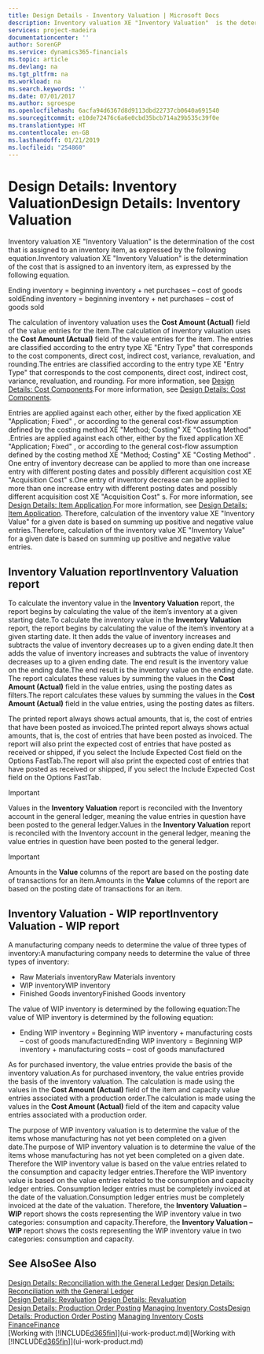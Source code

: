 ```yaml
---
title: Design Details - Inventory Valuation | Microsoft Docs
description: Inventory valuation XE "Inventory Valuation"  is the determination of the cost that is assigned to an inventory item, as expressed by the following equation.
services: project-madeira
documentationcenter: ''
author: SorenGP
ms.service: dynamics365-financials
ms.topic: article
ms.devlang: na
ms.tgt_pltfrm: na
ms.workload: na
ms.search.keywords: ''
ms.date: 07/01/2017
ms.author: sgroespe
ms.openlocfilehash: 6acfa94d6367d8d9113dbd22737cb0640a691540
ms.sourcegitcommit: e10de72476c6a6e0cbd35bcb714a29b535c39f0e
ms.translationtype: HT
ms.contentlocale: en-GB
ms.lasthandoff: 01/21/2019
ms.locfileid: "254860"
---
```

# <a name="design-details-inventory-valuation"></a><span data-ttu-id="707ae-103">Design Details: Inventory Valuation</span><span class="sxs-lookup"><span data-stu-id="707ae-103">Design Details: Inventory Valuation</span></span>
<span data-ttu-id="707ae-104">Inventory valuation XE "Inventory Valuation"  is the determination of the cost that is assigned to an inventory item, as expressed by the following equation.</span><span class="sxs-lookup"><span data-stu-id="707ae-104">Inventory valuation XE "Inventory Valuation"  is the determination of the cost that is assigned to an inventory item, as expressed by the following equation.</span></span>  

<span data-ttu-id="707ae-105">Ending inventory = beginning inventory + net purchases – cost of goods sold</span><span class="sxs-lookup"><span data-stu-id="707ae-105">Ending inventory = beginning inventory + net purchases – cost of goods sold</span></span>  

<span data-ttu-id="707ae-106">The calculation of inventory valuation uses the **Cost Amount (Actual)** field of the value entries for the item.</span><span class="sxs-lookup"><span data-stu-id="707ae-106">The calculation of inventory valuation uses the **Cost Amount (Actual)** field of the value entries for the item.</span></span> <span data-ttu-id="707ae-107">The entries are classified according to the entry type XE "Entry Type"  that corresponds to the cost components, direct cost, indirect cost, variance, revaluation, and rounding.</span><span class="sxs-lookup"><span data-stu-id="707ae-107">The entries are classified according to the entry type XE "Entry Type"  that corresponds to the cost components, direct cost, indirect cost, variance, revaluation, and rounding.</span></span> <span data-ttu-id="707ae-108">For more information, see [Design Details: Cost Components](design-details-cost-components.md).</span><span class="sxs-lookup"><span data-stu-id="707ae-108">For more information, see [Design Details: Cost Components](design-details-cost-components.md).</span></span>  

<span data-ttu-id="707ae-109">Entries are applied against each other, either by the fixed application XE "Application; Fixed" , or according to the general cost-flow assumption defined by the costing method XE "Method; Costing"  XE "Costing Method" .</span><span class="sxs-lookup"><span data-stu-id="707ae-109">Entries are applied against each other, either by the fixed application XE "Application; Fixed" , or according to the general cost-flow assumption defined by the costing method XE "Method; Costing"  XE "Costing Method" .</span></span> <span data-ttu-id="707ae-110">One entry of inventory decrease can be applied to more than one increase entry with different posting dates and possibly different acquisition cost XE "Acquisition Cost" s.</span><span class="sxs-lookup"><span data-stu-id="707ae-110">One entry of inventory decrease can be applied to more than one increase entry with different posting dates and possibly different acquisition cost XE "Acquisition Cost" s.</span></span> <span data-ttu-id="707ae-111">For more information, see [Design Details: Item Application](design-details-item-application.md).</span><span class="sxs-lookup"><span data-stu-id="707ae-111">For more information, see [Design Details: Item Application](design-details-item-application.md).</span></span> <span data-ttu-id="707ae-112">Therefore, calculation of the inventory value XE "Inventory Value"  for a given date is based on summing up positive and negative value entries.</span><span class="sxs-lookup"><span data-stu-id="707ae-112">Therefore, calculation of the inventory value XE "Inventory Value"  for a given date is based on summing up positive and negative value entries.</span></span>  

## <a name="inventory-valuation-report"></a><span data-ttu-id="707ae-113">Inventory Valuation report</span><span class="sxs-lookup"><span data-stu-id="707ae-113">Inventory Valuation report</span></span>  
<span data-ttu-id="707ae-114">To calculate the inventory value in the **Inventory Valuation** report, the report begins by calculating the value of the item’s inventory at a given starting date.</span><span class="sxs-lookup"><span data-stu-id="707ae-114">To calculate the inventory value in the **Inventory Valuation** report, the report begins by calculating the value of the item’s inventory at a given starting date.</span></span> <span data-ttu-id="707ae-115">It then adds the value of inventory increases and subtracts the value of inventory decreases up to a given ending date.</span><span class="sxs-lookup"><span data-stu-id="707ae-115">It then adds the value of inventory increases and subtracts the value of inventory decreases up to a given ending date.</span></span> <span data-ttu-id="707ae-116">The end result is the inventory value on the ending date.</span><span class="sxs-lookup"><span data-stu-id="707ae-116">The end result is the inventory value on the ending date.</span></span> <span data-ttu-id="707ae-117">The report calculates these values by summing the values in the **Cost Amount (Actual)** field in the value entries, using the posting dates as filters.</span><span class="sxs-lookup"><span data-stu-id="707ae-117">The report calculates these values by summing the values in the **Cost Amount (Actual)** field in the value entries, using the posting dates as filters.</span></span>  

<span data-ttu-id="707ae-118">The printed report always shows actual amounts, that is, the cost of entries that have been posted as invoiced.</span><span class="sxs-lookup"><span data-stu-id="707ae-118">The printed report always shows actual amounts, that is, the cost of entries that have been posted as invoiced.</span></span> <span data-ttu-id="707ae-119">The report will also print the expected cost of entries that have posted as received or shipped, if you select the Include Expected Cost field on the Options FastTab.</span><span class="sxs-lookup"><span data-stu-id="707ae-119">The report will also print the expected cost of entries that have posted as received or shipped, if you select the Include Expected Cost field on the Options FastTab.</span></span>  

> [!IMPORTANT]  
>  <span data-ttu-id="707ae-120">Values in the **Inventory Valuation** report is reconciled with the Inventory account in the general ledger, meaning the value entries in question have been posted to the general ledger.</span><span class="sxs-lookup"><span data-stu-id="707ae-120">Values in the **Inventory Valuation** report is reconciled with the Inventory account in the general ledger, meaning the value entries in question have been posted to the general ledger.</span></span>  

> [!IMPORTANT]  
>  <span data-ttu-id="707ae-121">Amounts in the **Value** columns of the report are based on the posting date of transactions for an item.</span><span class="sxs-lookup"><span data-stu-id="707ae-121">Amounts in the **Value** columns of the report are based on the posting date of transactions for an item.</span></span>  

## <a name="inventory-valuation---wip-report"></a><span data-ttu-id="707ae-122">Inventory Valuation - WIP report</span><span class="sxs-lookup"><span data-stu-id="707ae-122">Inventory Valuation - WIP report</span></span>  
<span data-ttu-id="707ae-123">A manufacturing company needs to determine the value of three types of inventory:</span><span class="sxs-lookup"><span data-stu-id="707ae-123">A manufacturing company needs to determine the value of three types of inventory:</span></span>  

* <span data-ttu-id="707ae-124">Raw Materials inventory</span><span class="sxs-lookup"><span data-stu-id="707ae-124">Raw Materials inventory</span></span>  
* <span data-ttu-id="707ae-125">WIP inventory</span><span class="sxs-lookup"><span data-stu-id="707ae-125">WIP inventory</span></span>  
* <span data-ttu-id="707ae-126">Finished Goods inventory</span><span class="sxs-lookup"><span data-stu-id="707ae-126">Finished Goods inventory</span></span>  

<span data-ttu-id="707ae-127">The value of WIP inventory is determined by the following equation:</span><span class="sxs-lookup"><span data-stu-id="707ae-127">The value of WIP inventory is determined by the following equation:</span></span>  

* <span data-ttu-id="707ae-128">Ending WIP inventory = Beginning WIP inventory + manufacturing costs – cost of goods manufactured</span><span class="sxs-lookup"><span data-stu-id="707ae-128">Ending WIP inventory = Beginning WIP inventory + manufacturing costs – cost of goods manufactured</span></span>  

<span data-ttu-id="707ae-129">As for purchased inventory, the value entries provide the basis of the inventory valuation.</span><span class="sxs-lookup"><span data-stu-id="707ae-129">As for purchased inventory, the value entries provide the basis of the inventory valuation.</span></span> <span data-ttu-id="707ae-130">The calculation is made using the values in the **Cost Amount (Actual)** field of the item and capacity value entries associated with a production order.</span><span class="sxs-lookup"><span data-stu-id="707ae-130">The calculation is made using the values in the **Cost Amount (Actual)** field of the item and capacity value entries associated with a production order.</span></span>  

<span data-ttu-id="707ae-131">The purpose of WIP inventory valuation is to determine the value of the items whose manufacturing has not yet been completed on a given date.</span><span class="sxs-lookup"><span data-stu-id="707ae-131">The purpose of WIP inventory valuation is to determine the value of the items whose manufacturing has not yet been completed on a given date.</span></span> <span data-ttu-id="707ae-132">Therefore the WIP inventory value is based on the value entries related to the consumption and capacity ledger entries.</span><span class="sxs-lookup"><span data-stu-id="707ae-132">Therefore the WIP inventory value is based on the value entries related to the consumption and capacity ledger entries.</span></span> <span data-ttu-id="707ae-133">Consumption ledger entries must be completely invoiced at the date of the valuation.</span><span class="sxs-lookup"><span data-stu-id="707ae-133">Consumption ledger entries must be completely invoiced at the date of the valuation.</span></span> <span data-ttu-id="707ae-134">Therefore, the **Inventory Valuation – WIP** report shows the costs representing the WIP inventory value in two categories: consumption and capacity.</span><span class="sxs-lookup"><span data-stu-id="707ae-134">Therefore, the **Inventory Valuation – WIP** report shows the costs representing the WIP inventory value in two categories: consumption and capacity.</span></span>  

## <a name="see-also"></a><span data-ttu-id="707ae-135">See Also</span><span class="sxs-lookup"><span data-stu-id="707ae-135">See Also</span></span>  
<span data-ttu-id="707ae-136">[Design Details: Reconciliation with the General Ledger](design-details-reconciliation-with-the-general-ledger.md) </span><span class="sxs-lookup"><span data-stu-id="707ae-136">[Design Details: Reconciliation with the General Ledger](design-details-reconciliation-with-the-general-ledger.md) </span></span>  
<span data-ttu-id="707ae-137">[Design Details: Revaluation](design-details-revaluation.md) </span><span class="sxs-lookup"><span data-stu-id="707ae-137">[Design Details: Revaluation](design-details-revaluation.md) </span></span>  
<span data-ttu-id="707ae-138">[Design Details: Production Order Posting](design-details-production-order-posting.md)
[Managing Inventory Costs](finance-manage-inventory-costs.md)</span><span class="sxs-lookup"><span data-stu-id="707ae-138">[Design Details: Production Order Posting](design-details-production-order-posting.md)
[Managing Inventory Costs](finance-manage-inventory-costs.md)</span></span>  
[<span data-ttu-id="707ae-139">Finance</span><span class="sxs-lookup"><span data-stu-id="707ae-139">Finance</span></span>](finance.md)  
<span data-ttu-id="707ae-140">[Working with [!INCLUDE[d365fin](includes/d365fin_md.md)]](ui-work-product.md)</span><span class="sxs-lookup"><span data-stu-id="707ae-140">[Working with [!INCLUDE[d365fin](includes/d365fin_md.md)]](ui-work-product.md)</span></span>
